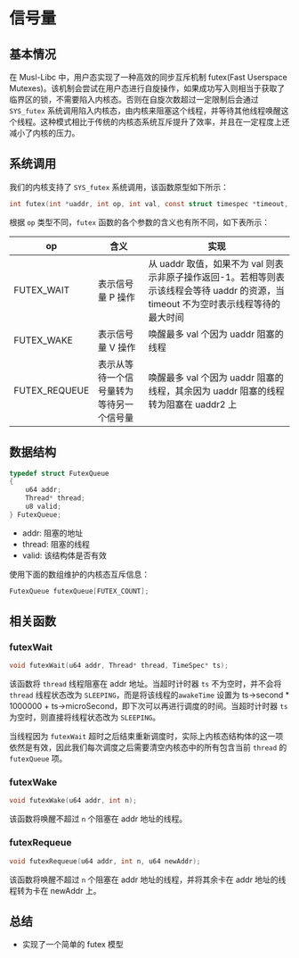 # 信号量

## 基本情况

在 Musl-Libc 中，用户态实现了一种高效的同步互斥机制 futex(Fast Userspace Mutexes)。该机制会尝试在用户态进行自旋操作，如果成功写入则相当于获取了临界区的锁，不需要陷入内核态。否则在自旋次数超过一定限制后会通过 `SYS_futex` 系统调用陷入内核态，由内核来阻塞这个线程，并等待其他线程唤醒这个线程。这种模式相比于传统的内核态系统互斥提升了效率，并且在一定程度上还减小了内核的压力。

## 系统调用

我们的内核支持了 `SYS_futex` 系统调用，该函数原型如下所示：

```c
int futex(int *uaddr, int op, int val, const struct timespec *timeout, int *uaddr2, int val3);
```

根据 `op` 类型不同，`futex` 函数的各个参数的含义也有所不同，如下表所示：

|      op       |      含义                             | 实现
| ------------- | ------------------------------------- | ------------------------------------------------------ |
| FUTEX_WAIT    | 表示信号量 P 操作                      | 从 uaddr 取值，如果不为 val 则表示非原子操作返回-1。若相等则表示该线程会等待 uaddr 的资源，当 timeout 不为空时表示线程等待的最大时间 |
| FUTEX_WAKE    | 表示信号量 V 操作                      | 唤醒最多 val 个因为 uaddr 阻塞的线程 |
| FUTEX_REQUEUE | 表示从等待一个信号量转为等待另一个信号量 | 唤醒最多 val 个因为 uaddr 阻塞的线程，其余因为 uaddr 阻塞的线程转为阻塞在 uaddr2 上 |

## 数据结构

```c
typedef struct FutexQueue
{
    u64 addr;
    Thread* thread;
    u8 valid;
} FutexQueue;
```

* addr: 阻塞的地址
* thread: 阻塞的线程
* valid: 该结构体是否有效

使用下面的数组维护的内核态互斥信息：
```c
FutexQueue futexQueue[FUTEX_COUNT];
```

## 相关函数

### futexWait

```c
void futexWait(u64 addr, Thread* thread, TimeSpec* ts);
```

该函数将 `thread` 线程阻塞在 addr 地址。当超时计时器 `ts` 不为空时，并不会将 `thread` 线程状态改为 `SLEEPING`，而是将该线程的`awakeTime` 设置为 ts->second * 1000000 + ts->microSecond，即下次可以再进行调度的时间。当超时计时器 `ts` 为空时，则直接将线程状态改为 `SLEEPING`。

当线程因为 `futexWait` 超时之后结束重新调度时，实际上内核态结构体的这一项依然是有效，因此我们每次调度之后需要清空内核态中的所有包含当前 `thread` 的 `futexQueue` 项。

### futexWake

```c
void futexWake(u64 addr, int n);
```

该函数将唤醒不超过 `n` 个阻塞在 addr 地址的线程。

### futexRequeue

```c
void futexRequeue(u64 addr, int n, u64 newAddr);
```

该函数将唤醒不超过 `n` 个阻塞在 addr 地址的线程，并将其余卡在 addr 地址的线程转为卡在 newAddr 上。

## 总结

* 实现了一个简单的 futex 模型

